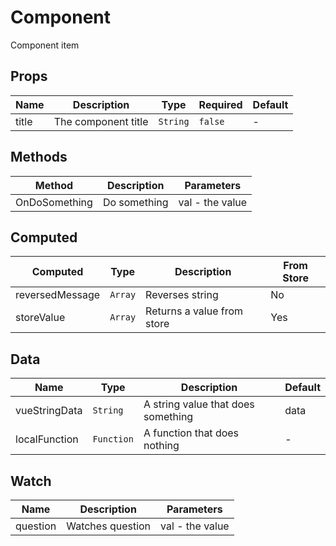 # Component

Component item

## Props

<!-- @vuese:Component:props:start -->

| Name  | Description         | Type     | Required | Default |
| ----- | ------------------- | -------- | -------- | ------- |
| title | The component title | `String` | `false`  | -       |

<!-- @vuese:Component:props:end -->

## Methods

<!-- @vuese:Component:methods:start -->

| Method        | Description  | Parameters      |
| ------------- | ------------ | --------------- |
| OnDoSomething | Do something | val - the value |

<!-- @vuese:Component:methods:end -->

## Computed

<!-- @vuese:Component:computed:start -->

| Computed        | Type    | Description                | From Store |
| --------------- | ------- | -------------------------- | ---------- |
| reversedMessage | `Array` | Reverses string            | No         |
| storeValue      | `Array` | Returns a value from store | Yes        |

<!-- @vuese:Component:computed:end -->

## Data

<!-- @vuese:Component:data:start -->

| Name          | Type       | Description                        | Default |
| ------------- | ---------- | ---------------------------------- | ------- |
| vueStringData | `String`   | A string value that does something | data    |
| localFunction | `Function` | A function that does nothing       | -       |

<!-- @vuese:Component:data:end -->

## Watch

<!-- @vuese:Component:watch:start -->

| Name     | Description      | Parameters      |
| -------- | ---------------- | --------------- |
| question | Watches question | val - the value |

<!-- @vuese:Component:watch:end -->
